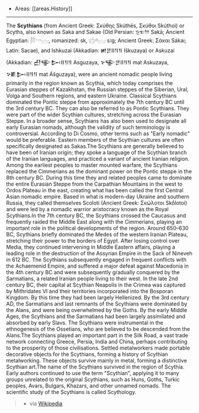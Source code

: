 
- Areas: [[areas.History]]

---

The **Scythians** (from Ancient Greek: Σκύθης Skúthēs, Σκύθοι Skúthoi) or Scyths, also known as Saka and Sakae (Old Persian: 𐎿𐎣𐎠 Sakā; Ancient Egyptian: 𓋴𓎝𓎡𓈉, romanized: sk, 𓐠𓎼𓈉 sꜣg; Ancient Greek: Σάκαι Sákai; Latin: Sacae), and Ishkuzai (Akkadian: 𒅖𒆪𒍝𒀀𒀀 Iškuzaya) or Askuzai (Akkadian: 𒌷𒊍𒄖𒍝𒀀𒀀 Asguzaya, 𒆳𒊍𒆪𒍝𒀀𒀀 mat Askuzaya, 𒆳𒀾𒄖𒍝𒀀𒀀 mat Ášguzaya), were an ancient nomadic people living primarily in the region known as Scythia, which today comprises the Eurasian steppes of Kazakhstan, the Russian steppes of the Siberian, Ural, Volga and Southern regions, and eastern Ukraine. Classical Scythians dominated the Pontic steppe from approximately the 7th century BC until the 3rd century BC. They can also be referred to as Pontic Scythians. They were part of the wider Scythian cultures, stretching across the Eurasian Steppe. In a broader sense, Scythians has also been used to designate all early Eurasian nomads, although the validity of such terminology is controversial. According to Di Cosmo, other terms such as "Early nomadic" would be preferable. Eastern members of the Scythian cultures are often specifically designated as Sakas.The Scythians are generally believed to have been of Iranian origin; they spoke a language of the Scythian branch of the Iranian languages, and practiced a variant of ancient Iranian religion. Among the earliest peoples to master mounted warfare, the Scythians replaced the Cimmerians as the dominant power on the Pontic steppe in the 8th century BC. During this time they and related peoples came to dominate the entire Eurasian Steppe from the Carpathian Mountains in the west to Ordos Plateau in the east, creating what has been called the first Central Asian nomadic empire. Based in what is modern-day Ukraine and southern Russia, they called themselves Scoloti (Ancient Greek: Σκώλοτοι Skṓlotoi) and were led by a nomadic warrior aristocracy known as the Royal Scythians.In the 7th century BC, the Scythians crossed the Caucasus and frequently raided the Middle East along with the Cimmerians, playing an important role in the political developments of the region. Around 650–630 BC, Scythians briefly dominated the Medes of the western Iranian Plateau, stretching their power to the borders of Egypt. After losing control over Media, they continued intervening in Middle Eastern affairs, playing a leading role in the destruction of the Assyrian Empire in the Sack of Nineveh in 612 BC. The Scythians subsequently engaged in frequent conflicts with the Achaemenid Empire, and suffered a major defeat against Macedonia in the 4th century BC and were subsequently gradually conquered by the Sarmatians, a related Iranian people living to their west. In the late 2nd century BC, their capital at Scythian Neapolis in the Crimea was captured by Mithridates VI and their territories incorporated into the Bosporan Kingdom. By this time they had been largely Hellenized. By the 3rd century AD, the Sarmatians and last remnants of the Scythians were dominated by the Alans, and were being overwhelmed by the Goths. By the early Middle Ages, the Scythians and the Sarmatians had been largely assimilated and absorbed by early Slavs. The Scythians were instrumental in the ethnogenesis of the Ossetians, who are believed to be descended from the Alans.The Scythians played an important part in the Silk Road, a vast trade network connecting Greece, Persia, India and China, perhaps contributing to the prosperity of those civilisations. Settled metalworkers made portable decorative objects for the Scythians, forming a history of Scythian metalworking. These objects survive mainly in metal, forming a distinctive Scythian art.The name of the Scythians survived in the region of Scythia. Early authors continued to use the term "Scythian", applying it to many groups unrelated to the original Scythians, such as Huns, Goths, Turkic peoples, Avars, Bulgars, Khazars, and other unnamed nomads. The scientific study of the Scythians is called Scythology.

> - via [Wikipedia](https://en.wikipedia.org/wiki/Scythians)
